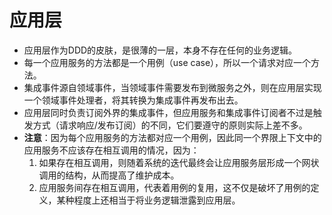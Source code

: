 # 应用层

* 应用层作为DDD的皮肤，是很薄的一层，本身不存在任何的业务逻辑。
* 每一个应用服务的方法都是一个用例（use case），所以一个请求对应一个方法。
* 集成事件源自领域事件，当领域事件需要发布到微服务之外，则在应用层实现一个领域事件处理者，将其转换为集成事件再发布出去。
* 应用层同时负责订阅外界的集成事件，但应用服务和集成事件订阅者不过是触发方式（请求响应/发布订阅）的不同，它们要遵守的原则实际上差不多。
* **注意**：因为每个应用服务的方法都对应一个用例，因此同一个界限上下文中的应用服务不应该存在相互调用的情况，因为：
  1. 如果存在相互调用，则随着系统的迭代最终会让应用服务层形成一个网状调用的结构，从而提高了维护成本。
  2. 应用服务间存在相互调用，代表着用例的复用，这不仅是破坏了用例的定义，某种程度上还相当于将业务逻辑泄露到应用层。

